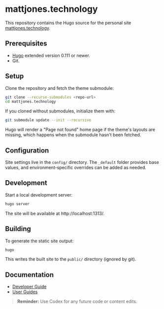 # mattjones.technology

This repository contains the Hugo source for the personal site [mattjones.technology](https://mattjones.technology).

## Prerequisites

- [Hugo](https://gohugo.io/) extended version 0.111 or newer.
- Git.

## Setup

Clone the repository and fetch the theme submodule:

```bash
git clone --recurse-submodules <repo-url>
cd mattjones.technology
```

If you cloned without submodules, initialize them with:

```bash
git submodule update --init --recursive
```

Hugo will render a "Page not found" home page if the theme's layouts are missing, which happens when the submodule hasn't been fetched.

## Configuration

Site settings live in the `config/` directory. The `_default` folder provides base values, and environment-specific overrides can be added as needed.

## Development

Start a local development server:

```bash
hugo server
```

The site will be available at http://localhost:1313/.

## Building

To generate the static site output:

```bash
hugo
```

This writes the built site to the `public/` directory (ignored by git).

## Documentation

- [Developer Guide](docs/developer-guide.md)
- [User Guides](docs/user-guides/)

> **Reminder:** Use Codex for any future code or content edits.


